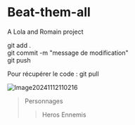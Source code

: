 # Beat-them-all

A Lola and Romain project

git add .<br>
git commit -m "message de modification"<br>
git push

Pour récupérer le code : git pull

![Image20241112110216](https://github.com/user-attachments/assets/69c2ba37-63ac-439f-a5bf-21496ac761fd)

>Personnages
>>Heros
>>Ennemis
